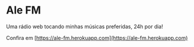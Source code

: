 # Ale FM
Uma rádio web tocando minhas músicas preferidas, 24h por dia!

Confira em [https://ale-fm.herokuapp.com](https://ale-fm.herokuapp.com)
